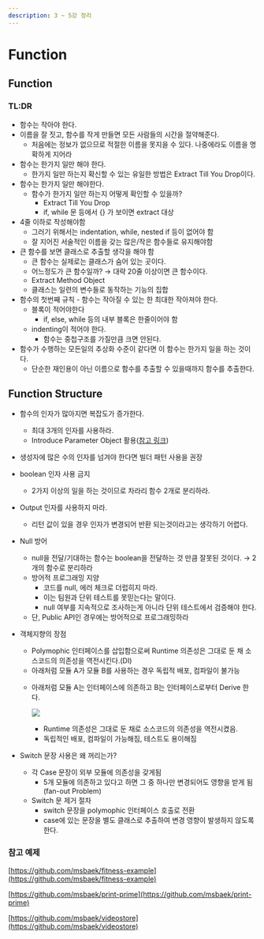 ```yaml
---
description: 3 ~ 5강 정리
---
```


# Function

## Function

### TL:DR

* 함수는 작아야 한다.
* 이름을 잘 짓고, 함수를 작게 만들면 모든 사람들의 시간을 절약해준다.
  * 처음에는 정보가 없으므로 적절한 이름을 못지을 수 있다. 나중에라도 이름을 명확하게 지어라
* 함수는 한가지 일만 해야 한다.
  * 한가지 일만 하는지 확신할 수 있는 유일한 방법은 Extract Till You Drop이다.
* 함수는 한가지 일만 해야한다.
  * 함수가 한가지 일만 하는지 어떻게 확인할 수 있을까?
    * Extract Till You Drop
    * if, while 문 등에서 {} 가 보이면 extract 대상
* 4줄 이하로 작성해야함
  * 그러기 위해서는 indentation, while, nested if 등이 없어야 함
  * 잘 지어진 서술적인 이름을 갖는 많은/작은 함수들로 유지해야함
* 큰 함수를 보면 클래스로 추출할 생각을 해야 함
  * 큰 함수는 실제로는 클래스가 숨어 있는 곳이다.
  * 어느정도가 큰 함수일까? → 대략 20줄 이상이면 큰 함수이다.
  * Extract Method Object
  * 클래스는 일련의 변수들로 동작하는 기능의 집합
* 함수의 첫번째 규칙 - 함수는 작아질 수 있는 한 최대한 작아져야 한다.
  * 블록이 적어야한다
    * if, else, while 등의 내부 블록은 한줄이어야 함
  * indenting이 적어야 한다.
    * 함수는 중첩구조를 가질만큼 크면 안된다.
* 함수가 수행하는 모든일의 추상화 수준이 같다면 이 함수는 한가지 일을 하는 것이다.
  * 단순한 재인용이 아닌 이름으로 함수를 추출할 수 있을때까지 함수를 추출한다.

## Function Structure

* 함수의 인자가 많아지면 복잡도가 증가한다.
  * 최대 3개의 인자를 사용하라.
  * Introduce Parameter Object 활용([참고 링크](https://www.refactoring.com/catalog/introduceParameterObject.html))
* 생성자에 많은 수의 인자를 넘겨야 한다면 빌더 패턴 사용을 권장
* boolean 인자 사용 금지
  * 2가지 이상의 일을 하는 것이므로 차라리 함수 2개로 분리하라.
* Output 인자를 사용하지 마라.
  * 리턴 값이 있을 경우 인자가 변경되어 반환 되는것이라고는 생각하기 어렵다.
* Null 방어
  * null을 전달/기대하는 함수는 boolean을 전달하는 것 만큼 잘못된 것이다. → 2개의 함수로 분리하라
  * 방어적 프로그래밍 지양
    * 코드를 null, 에러 체크로 더럽히지 마라.
    * 이는 팀원과 단위 테스트를 못믿는다는 말이다.
    * null 여부를 지속적으로 조사하는게 아니라 단위 테스트에서 검증해야 한다.
  * 단, Public API인 경우에는 방어적으로 프로그래밍하라
*   객체지향의 장점

    * Polymophic 인터페이스를 삽입함으로써 Runtime 의존성은 그대로 둔 채 소스코드의 의존성을 역전시킨다.(DI)
    * 아래처럼 모듈 A가 모듈 B를 사용하는 경우 독립적 배포, 컴파일이 불가능



    <img src="https://github.com/genier1/genier1.gitbook.io/assets/19471818/7e37fb5d-ad7c-4a74-a617-cf5a363e7c47" alt="" data-size="original">

    *   아래처럼 모듈 A는 인터페이스에 의존하고 B는 인터페이스로부터 Derive 한다.

        ![](https://github.com/genier1/genier1.gitbook.io/assets/19471818/552a1ad8-7094-46dd-bb9a-046667391cb2)

        * Runtime 의존성은 그대로 둔 채로 소스코드의 의존성을 역전시켰음.
        * 독립적인 배포, 컴파일이 가능해짐, 테스트도 용이해짐


* Switch 문장 사용은 왜 꺼리는가?
  * 각 Case 문장이 외부 모듈에 의존성을 갖게됨
    * 5개 모듈에 의존하고 있다고 하면 그 중 하나만 변경되어도 영향을 받게 됨 (fan-out Problem)
  * Switch 문 제거 절차
    * switch 문장을 polymophic 인터페이스 호출로 전환
    * case에 있는 문장을 별도 클래스로 추출하여 변경 영향이 발생하지 않도록 한다.



### 참고 예제

[https://github.com/msbaek/fitness-example](https://github.com/msbaek/fitness-example)

[https://github.com/msbaek/print-prime](https://github.com/msbaek/print-prime)

[https://github.com/msbaek/videostore](https://github.com/msbaek/videostore)
